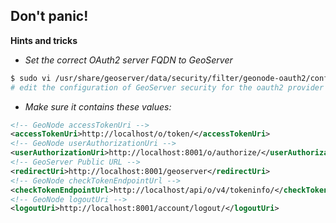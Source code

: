 ## Don't panic!

**Hints and tricks**

* *Set the correct OAuth2 server FQDN to GeoServer*

```bash
$ sudo vi /usr/share/geoserver/data/security/filter/geonode-oauth2/config.xml
# edit the configuration of GeoServer security for the oauth2 provider
```
* *Make sure it contains these values:*
```xml
<!-- GeoNode accessTokenUri -->
<accessTokenUri>http://localhost/o/token/</accessTokenUri>
<!-- GeoNode userAuthorizationUri -->
<userAuthorizationUri>http://localhost:8001/o/authorize/</userAuthorizationUri>
<!-- GeoServer Public URL -->
<redirectUri>http://localhost:8001/geoserver</redirectUri>
<!-- GeoNode checkTokenEndpointUrl -->
<checkTokenEndpointUrl>http://localhost/api/o/v4/tokeninfo/</checkTokenEndpointUrl>
<!-- GeoNode logoutUri -->
<logoutUri>http://localhost:8001/account/logout/</logoutUri>
```

